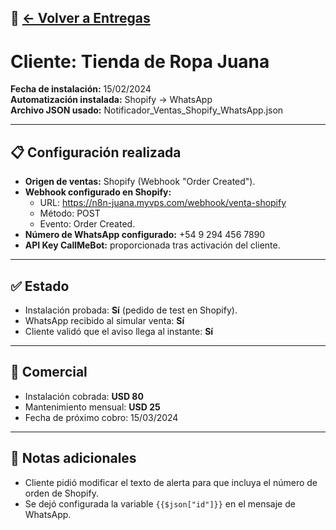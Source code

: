 🔗 [← Volver a Entregas](README.md)
---

# Cliente: Tienda de Ropa Juana

**Fecha de instalación:** 15/02/2024  
**Automatización instalada:** Shopify → WhatsApp  
**Archivo JSON usado:** Notificador_Ventas_Shopify_WhatsApp.json

---

## 📋 Configuración realizada
- **Origen de ventas:** Shopify (Webhook "Order Created").  
- **Webhook configurado en Shopify:**  
  - URL: https://n8n-juana.myvps.com/webhook/venta-shopify  
  - Método: POST  
  - Evento: Order Created.  
- **Número de WhatsApp configurado:** +54 9 294 456 7890  
- **API Key CallMeBot:** proporcionada tras activación del cliente.  

---

## ✅ Estado
- Instalación probada: **Sí** (pedido de test en Shopify).  
- WhatsApp recibido al simular venta: **Sí**  
- Cliente validó que el aviso llega al instante: **Sí**

---

## 💸 Comercial
- Instalación cobrada: **USD 80**  
- Mantenimiento mensual: **USD 25**  
- Fecha de próximo cobro: 15/03/2024  

---

## 📝 Notas adicionales
- Cliente pidió modificar el texto de alerta para que incluya el número de orden de Shopify.  
- Se dejó configurada la variable `{{$json["id"]}}` en el mensaje de WhatsApp.  
